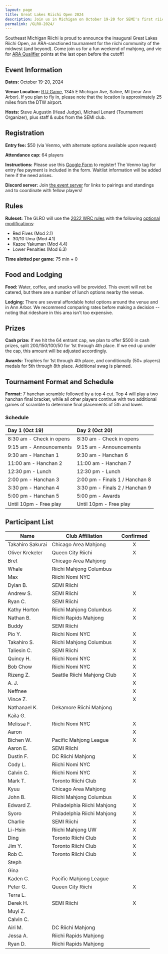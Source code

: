 ```yaml
---
layout: page
title: Great Lakes Riichi Open 2024
description: Join us in Michigan on October 19-20 for SEMI's first riichi open!
permalink: /GLRO-2024/
---
```

Southeast Michigan Riichi is proud to announce the inaugural Great Lakes Riichi Open, an ARA-sanctioned tournament for the riichi community of the midwest (and beyond). 
Come join us for a fun weekend of mahjong, and vie for [ARA Qualifier](https://www.nariichi.org/wrc-2025-qualification) points at the last open before the cutoff!

## Event Information

**Dates:** October 19-20, 2024

**Venue Location:** [R U Game](https://maps.app.goo.gl/pTERNhArqHQgK8qVA), 1345 E Michigan Ave, Saline, MI (near Ann Arbor).
If you plan to fly in, please note that the location is approximately 25 miles from the DTW airport.

**Hosts:** Steve Augustin (Head Judge), Michael Lenard (Tournament Organizer), plus staff & subs from the SEMI club.

## Registration

**Entry fee:** $50 (via Venmo, with alternate options available upon request)

**Attendance cap:** 64 players

**Instructions:** Please use this [Google Form](https://docs.google.com/forms/d/e/1FAIpQLScmWVMIPRPxJ_nwkDykV2LxdWtURoyPB8z5jrZMXdpQtj2zlg/viewform) to register! The Venmo tag for entry fee payment is included in the form. 
Waitlist information will be added here if the need arises.

**Discord server:** Join [the event server](https://discord.gg/p35j7NS2qm) for links to pairings and standings and to coordinate with fellow players!

## Rules

**Ruleset:** The GLRO will use the [2022 WRC rules](https://www.worldriichi.org/s/WRC_Rules_2022_20220708_site.pdf) with the following [optional modifications](https://www.worldriichi.org/s/WRC-Optional-Rules-2022.pdf):
- Red Fives (Mod 2.1)
- 30/10 Uma (Mod 4.1)
- Kazoe Yakuman (Mod 4.4)
- Lower Penalties (Mod 6.3)

**Time alotted per game:** 75 min + 0

## Food and Lodging

**Food:** Water, coffee, and snacks will be provided. This event will not be catered, but there are a number of lunch options nearby the venue.

**Lodging:** There are several affordable hotel options around the venue and in Ann Arbor. We recommend comparing rates before making a decision -- noting that rideshare in this area isn't too expensive.

## Prizes

**Cash prize:** If we hit the 64 entrant cap, we plan to offer $500 in cash prizes, split 200/150/100/50 for 1st through 4th place. If we end up under the cap, this amount will be adjusted accordingly.

**Awards:** Trophies for 1st through 4th place, and conditionally (50+ players) medals for 5th through 8th place. Additional swag is planned.

## Tournament Format and Schedule

**Format:** 7 hanchan scramble followed by a top 4 cut. Top 4 will play a two hanchan final bracket, while all other players continue with two additional games of scramble to determine final placements of 5th and lower.

### Schedule

| Day 1 (Oct 19)                | Day 2 (Oct 20)                |
| :---------------------------- | :---------------------------- |
| 8:30 am - Check in opens      | 8:30 am - Check in opens      |
| 9:15 am - Announcements       | 9:15 am - Announcements       |
| 9:30 am - Hanchan 1           | 9:30 am - Hanchan 6           |
| 11:00 am - Hanchan 2          | 11:00 am - Hanchan 7          |
| 12:30 pm - Lunch              | 12:30 pm - Lunch              |
| 2:00 pm - Hanchan 3           | 2:00 pm - Finals 1 / Hanchan 8|
| 3:30 pm - Hanchan 4           | 3:30 pm - Finals 2 / Hanchan 9|
| 5:00 pm - Hanchan 5           | 5:00 pm - Awards              |
| Until 10pm - Free play        | Until 10pm - Free play        |

## Participant List

| Name | Club Affiliation | Confirmed |
| ----- | ----- | :-----: |
| Takahiro Sakurai | Chicago Area Mahjong | X |
| Oliver Krekeler | Queen City Riichi | X |
| Bret | Chicago Area Mahjong | |
| Whale | Riichi Mahjong Columbus | |
| Max | Riichi Nomi NYC | |
| Dylan B. | SEMI Riichi | |
| Andrew S. | SEMI Riichi | X |
| Ryan C. | SEMI Riichi | |
| Kathy Horton | Riichi Mahjong Columbus | X |
| Nathan B. | Riichi Rapids Mahjong | X |
| Buddy | SEMI Riichi | |
| Pio Y. | Riichi Nomi NYC | X |
| Takahiro S. | Riichi Mahjong Columbus | X |
| Taliesin C. | SEMI Riichi | X |
| Quincy H. | Riichi Nomi NYC | X |
| Bob Chow | Riichi Nomi NYC | X |
| Rizeng Z. | Seattle Riichi Mahjong Club | X |
| A. J. | | X |
| Neffnee | | X |
| Vince Z. | | X |
| Nathanael K. | Dekamore Riichi Mahjong | |
| Kaila G. | | |
| Melissa F. | Riichi Nomi NYC | X |
| Aaron | | X |
| Bichen W. | Pacific Mahjong League | X |
| Aaron E. | SEMI Riichi | |
| Dustin F. | DC Riichi Mahjong | X |
| Cody L. | Riichi Nomi NYC | |
| Calvin C. | Riichi Nomi NYC | X |
| Mark T. | Toronto Riichi Club | X |
| Kyuu | Chicago Area Mahjong | |
| John B. | Riichi Mahjong Columbus | X |
| Edward Z. | Philadelphia Riichi Mahjong | X |
| Syoro | Philadelphia Riichi Mahjong | X |
| Charlie | SEMI Riichi | X |
| Li-Hsin | Riichi Mahjong UW | X |
| Ding | Toronto Riichi Club | X |
| Jim Y. | Toronto Riichi Club | X |
| Rob C. | Toronto Riichi Club | X |
| Steph | | |
| Gina | | |
| Kaden C. | Pacific Mahjong League | |
| Peter G. | Queen City Riichi | X |
| Terra L. | | |
| Derek H. | SEMI Riichi | X |
| Muyi Z. | | |
| Calvin C. | | |
| Airi M. | DC Riichi Mahjong | |
| Jessa A. | Riichi Rapids Mahjong | |
| Ryan D. | Riichi Rapids Mahjong | |
